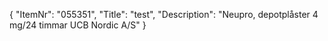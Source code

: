 {
  "ItemNr": "055351",
  "Title": "test",
  "Description": "Neupro, depotplåster 4 mg/24 timmar UCB Nordic A/S"
}